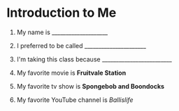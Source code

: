# Introduction to Me

1. My name is ____________________

1. I preferred to be called ______________________

1. I'm taking this class because _________________________

1. My favorite movie is **Fruitvale Station**

1. My favorite tv show is **Spongebob and Boondocks**

1. My favorite YouTube channel is *Ballislife*

